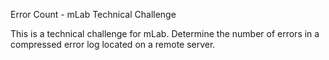 Error Count - mLab Technical Challenge

This is a technical challenge for mLab. Determine the number of errors in a
compressed error log located on a remote server.
